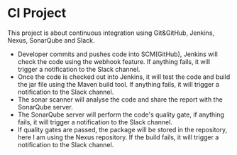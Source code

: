 # CI Project
This project is about continuous integration using Git&GitHub, Jenkins, Nexus, SonarQube and Slack.

- Developer commits and pushes code into SCM(GitHub), Jenkins will check the code using the webhook feature. If anything fails, it will trigger a notification to the Slack channel.
- Once the code is checked out into Jenkins, it will test the code and build the jar file using the Maven build tool. If anything fails, it will trigger a notification to the Slack channel.
- The sonar scanner will analyse the code and share the report with the SonarQube server.
- The SonarQube server will perform the code's quality gate, if anything fails, it will trigger a notification to the Slack channel.
- If quality gates are passed, the package will be stored in the repository, here I am using the Nexus repository. If the build fails, it will trigger a notification to the Slack channel.
